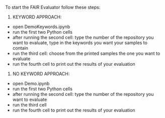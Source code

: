 To start the FAIR Evaluator follow these steps:

1. KEYWORD APPROACH:
- open DemoKeywords.ipynb
- run the first two Python cells
- after running the second cell: type the number of the repository you want to evaluate, type in the keywords you want your samples to contain
- run the third cell: choose from the printed samples the one you want to evaluate
- run the fourth cell to print out the results of your evaluation

1. NO KEYWORD APPROACH:
- open Demo.ipynb
- run the first two Python cells
- after running the second cell: type the number of the repository you want to evaluate
- run the third cell
- run the fourth cell to print out the results of your evaluation
